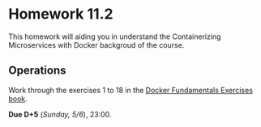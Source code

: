 # Homework 11.2

This homework will aiding you in understand the Containerizing Microservices with Docker backgroud of the course.
	
## Operations
	
Work through the exercises 1 to 18 in the [Docker Fundamentals Exercises book](https://github.com/vinicius3w/if1007-Microservices/blob/master/hw/docker-fundamentals-exercises.pdf).
	
**Due D+5** (_Sunday, 5/6_), 23:00.
